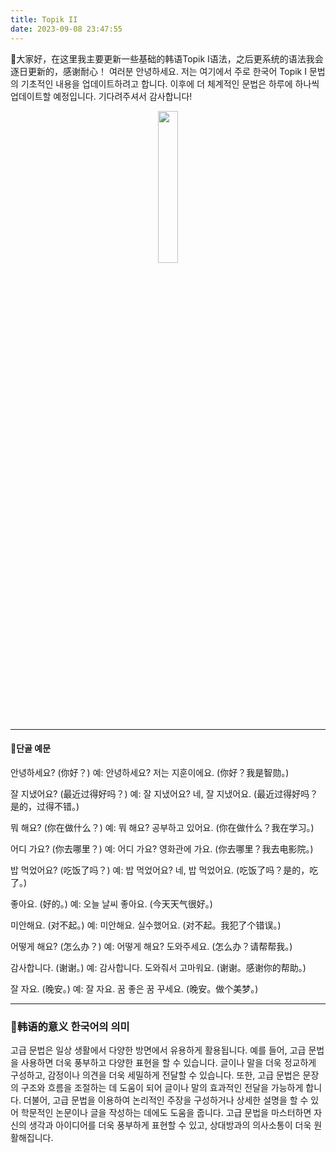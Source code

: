 ```yaml
---
title: Topik II
date: 2023-09-08 23:47:55
---
```

👋大家好，在这里我主要更新一些基础的韩语Topik I语法，之后更系统的语法我会逐日更新的，感谢耐心！
여러분 안녕하세요. 저는 여기에서 주로 한국어 Topik I 문법의 기초적인 내용을 업데이트하려고 합니다. 
이후에 더 체계적인 문법은 하루에 하나씩 업데이트할 예정입니다. 기다려주셔서 감사합니다!
<div align="center">
  <img src="https://s2.loli.net/2023/09/10/El9JFGgdbQcn87f.png" width="25%">
</div>

***
#### 🔴단골 예문
안녕하세요? (你好？)
예: 안녕하세요? 저는 지훈이에요. (你好？我是智勋。)

잘 지냈어요? (最近过得好吗？)
예: 잘 지냈어요? 네, 잘 지냈어요. (最近过得好吗？是的，过得不错。)

뭐 해요? (你在做什么？)
예: 뭐 해요? 공부하고 있어요. (你在做什么？我在学习。)

어디 가요? (你去哪里？)
예: 어디 가요? 영화관에 가요. (你去哪里？我去电影院。)

밥 먹었어요? (吃饭了吗？)
예: 밥 먹었어요? 네, 밥 먹었어요. (吃饭了吗？是的，吃了。)

좋아요. (好的。)
예: 오늘 날씨 좋아요. (今天天气很好。)

미안해요. (对不起。)
예: 미안해요. 실수했어요. (对不起。我犯了个错误。)

어떻게 해요? (怎么办？)
예: 어떻게 해요? 도와주세요. (怎么办？请帮帮我。)

감사합니다. (谢谢。)
예: 감사합니다. 도와줘서 고마워요. (谢谢。感谢你的帮助。)

잘 자요. (晚安。)
예: 잘 자요. 꿈 좋은 꿈 꾸세요. (晚安。做个美梦。)


***

### 🍋韩语的意义 한국어의 의미
고급 문법은 일상 생활에서 다양한 방면에서 유용하게 활용됩니다. 예를 들어, 고급 문법을 사용하면 더욱 풍부하고 다양한 표현을 할 수 있습니다. 글이나 말을 더욱 정교하게 구성하고, 감정이나 의견을 더욱 세밀하게 전달할 수 있습니다. 또한, 고급 문법은 문장의 구조와 흐름을 조절하는 데 도움이 되어 글이나 말의 효과적인 전달을 가능하게 합니다. 더불어, 고급 문법을 이용하여 논리적인 주장을 구성하거나 상세한 설명을 할 수 있어 학문적인 논문이나 글을 작성하는 데에도 도움을 줍니다. 고급 문법을 마스터하면 자신의 생각과 아이디어를 더욱 풍부하게 표현할 수 있고, 상대방과의 의사소통이 더욱 원활해집니다.